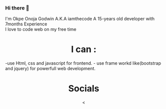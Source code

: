 ### Hi there 👋
I'm Okpe Onoja Godwin A.K.A iamthecode
A 15-years old developer with 7months Experience  
I love to code web on my free time
<h1 align="center"> I can :</h1>
-use Html, css and javascript for frontend.
- use frame workd like(bootstrap and jquery) for powerfull web development.
<h1 align="center"> Socials </h1>
<p align="center">
  < 

<!--
**onoja123/Onoja123** is a ✨ _special_ ✨ repository because its `README.md` (this file) appears on your GitHub profile.

Here are some ideas to get you started:

- 🔭 I’m currently working on ...
- 🌱 I’m currently learning ...
- 👯 I’m looking to collaborate on ...
- 🤔 I’m looking for help with ...
- 💬 Ask me about ...
- 📫 How to reach me: ...
- 😄 Pronouns: ...
- ⚡ Fun fact: ...
-->
